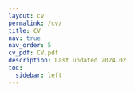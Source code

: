 ```yaml
---
layout: cv
permalink: /cv/
title: CV
nav: true
nav_order: 5
cv_pdf: CV.pdf
description: Last updated 2024.02
toc:
  sidebar: left
---
```

